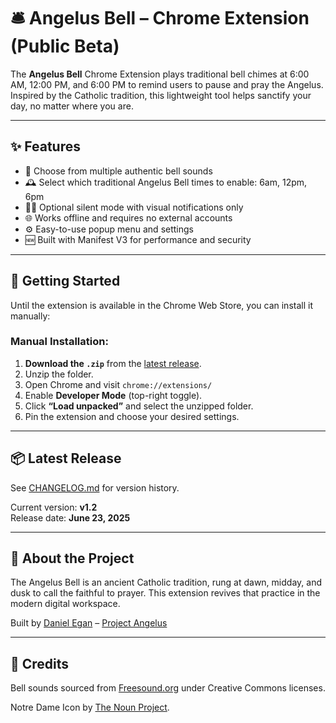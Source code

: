 # 🛎️ Angelus Bell – Chrome Extension (Public Beta)

The **Angelus Bell** Chrome Extension plays traditional bell chimes at 6:00 AM, 12:00 PM, and 6:00 PM to remind users to pause and pray the Angelus. Inspired by the Catholic tradition, this lightweight tool helps sanctify your day, no matter where you are.

---

## ✨ Features

- 🔔 Choose from multiple authentic bell sounds
- 🕰️ Select which traditional Angelus Bell times to enable: 6am, 12pm, 6pm
- 🧘‍♂️ Optional silent mode with visual notifications only
- 🌐 Works offline and requires no external accounts
- ⚙️ Easy-to-use popup menu and settings
- 🆕 Built with Manifest V3 for performance and security

---

## 🚀 Getting Started

Until the extension is available in the Chrome Web Store, you can install it manually:

### Manual Installation:

1. **Download the `.zip`** from the [latest release](https://github.com/DanielEgan313/angelus-bell-chrome-extension/releases).
2. Unzip the folder.
3. Open Chrome and visit `chrome://extensions/`
4. Enable **Developer Mode** (top-right toggle).
5. Click **“Load unpacked”** and select the unzipped folder.
6. Pin the extension and choose your desired settings.

---

## 📦 Latest Release

See [CHANGELOG.md](https://github.com/DanielEgan313/angelus-bell-chrome-extension/blob/main/changelog.md) for version history.

Current version: **v1.2**  
Release date: **June 23, 2025**

---

## 🙏 About the Project

The Angelus Bell is an ancient Catholic tradition, rung at dawn, midday, and dusk to call the faithful to prayer. This extension revives that practice in the modern digital workspace.

Built by [Daniel Egan](https://github.com/DanielEgan313) – [Project Angelus](https://1873jaystreet.com)

---

## 📎 Credits

Bell sounds sourced from [Freesound.org](https://freesound.org/) under Creative Commons licenses.

Notre Dame Icon by [The Noun Project](https://thenounproject.com/icon/notre-dame-281410/).
